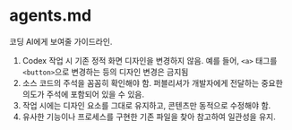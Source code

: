# agents.md

코딩 AI에게 보여줄 가이드라인.

1. Codex 작업 시 기존 정적 화면 디자인을 변경하지 않음. 예를 들어, `<a>` 태그를 `<button>`으로 변경하는 등의 디자인 변경은 금지됨
2. 소스 코드의 주석을 꼼꼼히 확인해야 함. 퍼블리셔가 개발자에게 전달하는 중요한 의도가 주석에 포함되어 있을 수 있음.
3. 작업 시에는 디자인 요소를 그대로 유지하고, 콘텐츠만 동적으로 수정해야 함.
4. 유사한 기능이나 프로세스를 구현한 기존 파일을 찾아 참고하여 일관성을 유지.
